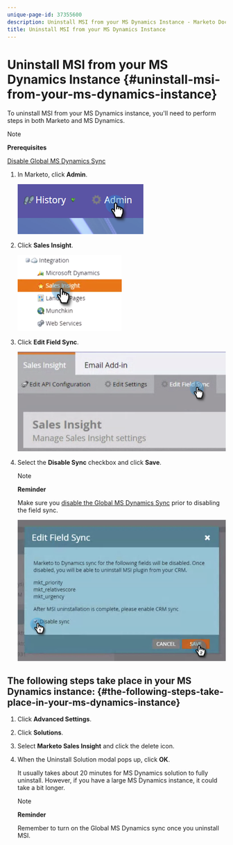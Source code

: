 ```yaml
---
unique-page-id: 37355600
description: Uninstall MSI from your MS Dynamics Instance - Marketo Docs - Product Documentation
title: Uninstall MSI from your MS Dynamics Instance
---
```


# Uninstall MSI from your MS Dynamics Instance {#uninstall-msi-from-your-ms-dynamics-instance}

To uninstall MSI from your MS Dynamics instance, you'll need to perform steps in both Marketo and MS Dynamics.

>[!NOTE]
>
>**Prerequisites**
>
>[Disable Global MS Dynamics Sync](http://docs.marketo.com/x/TAA6Ag)

1. In Marketo, click **Admin**.

   ![](assets/one-1.png)

1. Click **Sales Insight**.

   ![](assets/six.png)

1. Click **Edit Field Sync**.

   ![](assets/seven.png)

1. Select the **Disable Sync** checkbox and click **Save**.

   >[!NOTE]
   >
   >**Reminder**
   >
   >
   >Make sure you [disable the Global MS Dynamics Sync](http://docs.marketo.com/x/TAA6Ag) prior to disabling the field sync.

   ![](assets/eight.png)

## The following steps take place in your MS Dynamics instance: {#the-following-steps-take-place-in-your-ms-dynamics-instance}

1. Click **Advanced Settings**.
1. Click **Solutions**.
1. Select **Marketo Sales Insight** and click the delete icon.
1. When the Uninstall Solution modal pops up, click **OK**.

   It usually takes about 20 minutes for MS Dynamics solution to fully uninstall. However, if you have a large MS Dynamics instance, it could take a bit longer.

   >[!NOTE]
   >
   >**Reminder**
   >
   >
   >Remember to turn on the Global MS Dynamics sync once you uninstall MSI.

